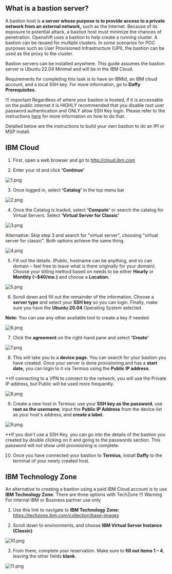 <script>
  document.title = "Supporting Software - Bastion";
</script>
## What is a bastion server?

A bastion host is **a server whose purpose is to provide access to a private network from an external network,** such as the Internet. Because of its exposure to potential attack, a bastion host must minimize the chances of penetration. Openshift uses a bastion to help create a running cluster. A bastion can be reused for multiple clusters. In some scenarios for POC purposes such as User Provisioned Infrastructure (UPI), the bastion can be used as the proxy to the cluster.

Bastion servers can be installed anywhere. This guide assumes the bastion server is Ubuntu 22.04 Minimal and will be in the IBM Cloud.

Requirements for completing this task is to have an IBMid, an IBM cloud account, and a local SSH key. For more information, go to **Daffy Prerequisites.**


!!! important
	Regardless of where your bastion is hosted, if it is accessable on the public internet it is HIGHLY recommended that you disable root user password authentication and ONLY allow SSH Key login. Please refer to the instructions [here](/daffy/More/secure-server-ssh-only-login) for more information on how to do that. 


Detailed below are the instructions to build your own bastion to do an IPI or MSP install.

## IBM Cloud

1. First, open a web browser and go to http://cloud.ibm.com

2. Enter your id and click **'Continue'**

![1.png](../images/SupportingSoftware/CreateYourOwnBastion/1.png)

3. Once logged in, select **'Catalog'** in the top menu bar

![2.png](../images/SupportingSoftware/CreateYourOwnBastion/2.png)

4. Once the Catalog is loaded, select **'Compute'** or search the catalog for Virtual Servers. Select **'Virtual Server for Classic'**

![3.png](../images/SupportingSoftware/CreateYourOwnBastion/3.png)

Alternative: Skip step 3 and search for "virtual server", choosing "virtual server for classic". Both options achieve the same thing.  

![4.png](../images/SupportingSoftware/CreateYourOwnBastion/4.png)

5. Fill out the details. (Public, hostname can be anything, and so can domain – feel free to leave what is there originally for your domain). Choose your billing method based on needs to be either **Hourly** or **Monthly (~$40/mo.)** and choose a **Location.**

![5.png](../images/SupportingSoftware/CreateYourOwnBastion/5.png)

6. Scroll down and fill out the remainder of the information. Choose a **server type** and select your **SSH key** so you can login. Finally, make sure you have the **Ubuntu 20.04** Operating System selected.

**Note:** You can use any other available tool to create a key if needed

![6.png](../images/SupportingSoftware/CreateYourOwnBastion/6.png)

7. Click the **agreement** on the right-hand pane and select **'Create'**

![7.png](../images/SupportingSoftware/CreateYourOwnBastion/7.png)

8. This will take you to a **device page.** You can search for your bastion you have created. Once your server is done provisioning and has a **start date,** you can login to it via Termius using the **Public IP address.**

**If connecting to a VPN to connect to the network, you will use the Private IP address, but Public will be used more frequently.

![8.png](../images/SupportingSoftware/CreateYourOwnBastion/8.png)

9. Create a new host in Termius: use your **SSH key as the password**, use **root as the username**, input the **Public IP Address** from the device list as your host's address, and **create a label.**

![9.png](../images/SupportingSoftware/CreateYourOwnBastion/9.png)

**If you don't use a SSH Key, you can go into the details of the bastion you created by double clicking on it and going to the passwords section. This password will not show until provisioning is complete.

10. Once you have connected your bastion to **Termius**, install **Daffy** to the terminal of your newly created host.

## IBM Technology Zone

An alternative to creating a bastion using a paid IBM Cloud account is to use **IBM Technology Zone.**
There are three options with TechZone
!!! Warning   
      For internal IBM or Business partner use only

1. Use this link to navigate to **IBM Technology Zone:** https://techzone.ibm.com/collection/base-images

2. Scroll down to environments, and choose **IBM Virtual Server Instance (Classic)**

![10.png](../images/SupportingSoftware/CreateYourOwnBastion/10.png)

3. From there, complete your reservation. Make sure to **fill out items 1 – 4**, leaving the other fields **blank**.

![11.png](../images/SupportingSoftware/CreateYourOwnBastion/11.png)
